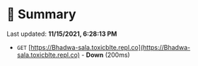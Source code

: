 # 📖 Summary
Last updated: **11/15/2021, 6:28:13 PM**

- `GET` [https://Bhadwa-sala.toxicblte.repl.co](https://Bhadwa-sala.toxicblte.repl.co) - **Down** (200ms)
